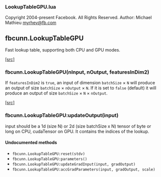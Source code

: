 

### LookupTableGPU.lua ###

Copyright 2004-present Facebook. All Rights Reserved.
Author: Michael Mathieu <myrhev@fb.com>

<a name="fbcunn.LookupTableGPU.dok"></a>


## fbcunn.LookupTableGPU ##


Fast lookup table, supporting both CPU and GPU modes.


<a class="entityLink" href="https://github.com/facebook/fbcunn/blob/340a7c2261d022dfda11da1ac42e50b4c6819442/fbcunn/LookupTableGPU.lua#L17">[src]</a>
<a name="fbcunn.LookupTableGPU"></a>


### fbcunn.LookupTableGPU(nInput, nOutput, featuresInDim2) ###


If `featuresInDim2` is `true`, an input of dimension `batchSize` ${\times}$ `N` will produce an output of size `batchSize` ${\times}$ `nOutput`
${\times}$ `N`. If it is set to `false` (default) it will produce an output
of size `batchSize` ${\times}$ `N` ${\times}$ `nOutput`.


<a class="entityLink" href="https://github.com/facebook/fbcunn/blob/340a7c2261d022dfda11da1ac42e50b4c6819442/fbcunn/LookupTableGPU.lua#L40">[src]</a>
<a name="fbcunn.LookupTableGPU:updateOutput"></a>


### fbcunn.LookupTableGPU:updateOutput(input) ###

input should be a 1d (size N) or 2d (size batchSize x N)
tensor of byte or long on CPU, cudaTensor on GPU.
It contains the indices of the lookup.


#### Undocumented methods ####

<a name="fbcunn.LookupTableGPU:reset"></a>
 * `fbcunn.LookupTableGPU:reset(stdv)`
<a name="fbcunn.LookupTableGPU:parameters"></a>
 * `fbcunn.LookupTableGPU:parameters()`
<a name="fbcunn.LookupTableGPU:updateGradInput"></a>
 * `fbcunn.LookupTableGPU:updateGradInput(input, gradOutput)`
<a name="fbcunn.LookupTableGPU:accGradParameters"></a>
 * `fbcunn.LookupTableGPU:accGradParameters(input, gradOutput, scale)`
